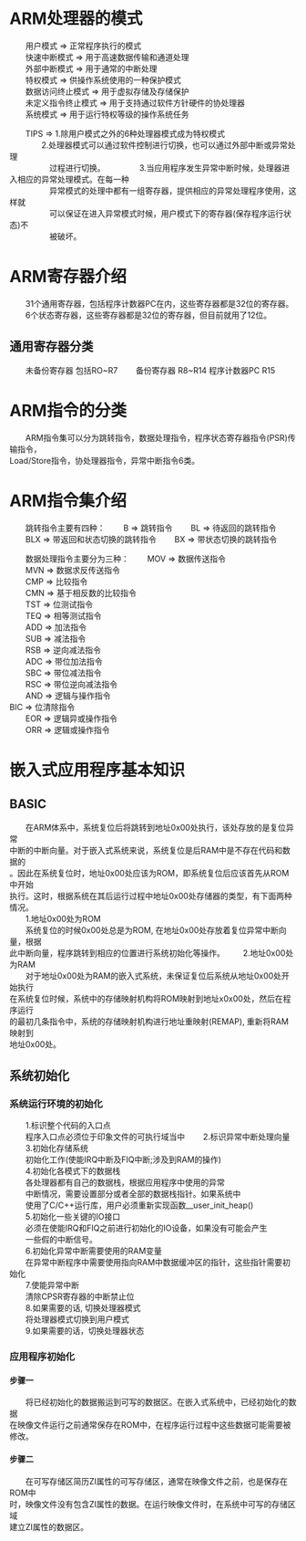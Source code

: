# ARM处理器的模式 #
　　用户模式 => 正常程序执行的模式  
　　快速中断模式 => 用于高速数据传输和通道处理  
　　外部中断模式 => 用于通常的中断处理  
　　特权模式 => 供操作系统使用的一种保护模式  
　　数据访问终止模式 => 用于虚拟存储及存储保护  
　　未定义指令终止模式 => 用于支持通过软件方针硬件的协处理器  
　　系统模式 => 用于运行特权等级的操作系统任务  

　　TIPS => 1.除用户模式之外的6种处理器模式成为特权模式  
    　　　　2.处理器模式可以通过软件控制进行切换，也可以通过外部中断或异常处理  
    　　　　　过程进行切换。
    　　　　3.当应用程序发生异常中断时候，处理器进入相应的异常处理模式。在每一种  
    　　　　　异常模式的处理中都有一组寄存器，提供相应的异常处理程序使用，这样就  
    　　　　　可以保证在进入异常模式时候，用户模式下的寄存器(保存程序运行状态)不  
    　　　　　被破坏。

# ARM寄存器介绍 #
　　31个通用寄存器，包括程序计数器PC在内，这些寄存器都是32位的寄存器。  
　　6个状态寄存器，这些寄存器都是32位的寄存器，但目前就用了12位。  

## 通用寄存器分类 ##
　　未备份寄存器 包括RO~R7
　　备份寄存器 R8~R14
    程序计数器PC R15

# ARM指令的分类 #

　　ARM指令集可以分为跳转指令，数据处理指令，程序状态寄存器指令(PSR)传输指令，  
Load/Store指令，协处理器指令，异常中断指令6类。

# ARM指令集介绍 #
　　跳转指令主要有四种：
　　B => 跳转指令
　　BL => 待返回的跳转指令
　　BLX => 带返回和状态切换的跳转指令
　　BX => 带状态切换的跳转指令

　　数据处理指令主要分为三种：
　　MOV => 数据传送指令  
　　MVN => 数据求反传送指令  
　　CMP => 比较指令  
　　CMN => 基于相反数的比较指令  
　　TST => 位测试指令  
　　TEQ => 相等测试指令  
　　ADD => 加法指令  
　　SUB => 减法指令  
　　RSB => 逆向减法指令  
　　ADC => 带位加法指令  
　　SBC => 带位减法指令  
　　RSC => 带位逆向减法指令  
　　AND => 逻辑与操作指令  
    BIC => 位清除指令  
　　EOR => 逻辑异或操作指令  
　　ORR => 逻辑或操作指令  

# 嵌入式应用程序基本知识 #

## BASIC ##

　　在ARM体系中，系统复位后将跳转到地址0x00处执行，该处存放的是复位异常  
中断的中断向量。对于嵌入式系统来说，系统复位是后RAM中是不存在代码和数据的  
。因此在系统复位时，地址0x00处应该为ROM，即系统复位后应该首先从ROM中开始  
执行。这时，根据系统在其后运行过程中地址0x00处存储器的类型，有下面两种情况。  
　　1.地址0x00处为ROM  
　　系统复位的时候0x00处总是为ROM, 在地址0x00处存放着复位异常中断向量，根据  
此中断向量，程序跳转到相应的位置进行系统初始化等操作。
　　2.地址0x00处为RAM  
　　对于地址0x00处为RAM的嵌入式系统，未保证复位后系统从地址0x00处开始执行  
在系统复位时候，系统中的存储映射机构将ROM映射到地址x0x00处，然后在程序运行  
的最初几条指令中，系统的存储映射机构进行地址重映射(REMAP), 重新将RAM映射到  
地址0x00处。

## 系统初始化 ##

### 系统运行环境的初始化 ###
　　1.标识整个代码的入口点  
　　程序入口点必须位于印象文件的可执行域当中
　　2.标识异常中断处理向量  
　　3.初始化存储系统  
　　初始化工作(使能IRQ中断及FIQ中断;涉及到RAM的操作)  
　　4.初始化各模式下的数据栈  
　　各处理器都有自己的数据栈，根据应用程序中使用的异常  
　　中断情况，需要设置部分或者全部的数据栈指针。如果系统中  
　　使用了C/C++运行库，用户必须重新实现函数__user_init_heap()  
　　5.初始化一些关键的IO接口  
　　必须在使能IRQ和FIQ之前进行初始化的IO设备，如果没有可能会产生  
　　一些假的中断信号。  
　　6.初始化异常中断需要使用的RAM变量  
　　在异常中断程序中需要使用指向RAM中数据缓冲区的指针，这些指针需要初始化  
　　7.使能异常中断  
　　清除CPSR寄存器的中断禁止位  
　　8.如果需要的话, 切换处理器模式  
　　将处理器模式切换到用户模式  
　　9.如果需要的话，切换处理器状态  

### 应用程序初始化 ###

#### 步骤一 ####
　　将已经初始化的数据搬运到可写的数据区。在嵌入式系统中，已经初始化的数据  
在映像文件运行之前通常保存在ROM中，在程序运行过程中这些数据可能需要被修改。

#### 步骤二 ####
　　在可写存储区简历ZI属性的可写存储区，通常在映像文件之前，也是保存在ROM中  
时，映像文件没有包含ZI属性的数据。在运行映像文件时，在系统中可写的存储区域  
建立ZI属性的数据区。




